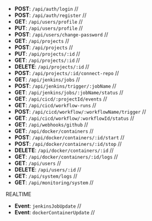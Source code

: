 - **POST**: `/api/auth/login` //
- **POST**: `/api/auth/register` //
- **GET**: `/api/users/profile` //
- **PUT**: `/api/users/profile` //
- **POST**: `/api/users/change-password` //
- **GET**: `/api/projects` // 
- **POST**: `/api/projects` //
- **PUT**: `/api/projects/:id` //
- **GET**: `/api/projects/:id` //
- **DELETE**: `/api/projects/:id` //
- **POST**: `/api/projects/:id/connect-repo` //
- **GET**: `/api/jenkins/jobs` //
- **POST**: `/api/jenkins/trigger/:jobName` //
- **GET**: `/api/jenkins/jobs/:jobName/status` //
- **GET**: `/api/cicd/:projectId/events` //
- **GET**: `/api/cicd/workflow-runs` //
- **POST**: `/api/cicd/workflow/:workflowName/trigger` //
- **GET**: `/api/cicd/workflow/:workflowId/status` //
- **GET**: `/api/webhooks/github` //
- **GET**: `/api/docker/containers` //
- **POST**: `/api/docker/containers/:id/start` //
- **POST**: `/api/docker/containers/:id/stop` //
- **DELETE**: `/api/docker/containers/:id` //
- **GET**: `/api/docker/containers/:id/logs` //
- **GET**: `/api/users` //
- **DELETE**: `/api/users/:id` //
- **GET**: `/api/system/logs` //
- **GET**: `/api/monitoring/system` //

REALTIME
- **Event**: `jenkinsJobUpdate` //
- **Event**: `dockerContainerUpdate` //